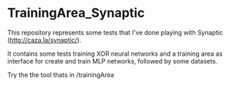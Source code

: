 # TrainingArea_Synaptic
This repository represents some tests that I've done playing with Synaptic (http://caza.la/synaptic/).

It contains some tests training XOR neural networks and a training area as interface for create and train MLP networks, followed by some datasets.

Try the the tool thats in /trainingArea
